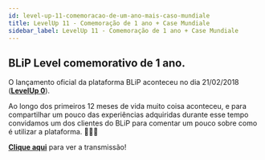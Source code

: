 ```yaml
---
id: level-up-11-comemoracao-de-um-ano-mais-caso-mundiale
title: LevelUp 11 - Comemoração de 1 ano + Case Mundiale
sidebar_label: LevelUp 11 - Comemoração de 1 ano + Case Mundiale
---
```


## BLiP Level comemorativo de 1 ano.

O lançamento oficial da plataforma BLiP aconteceu no dia 21/02/2018 ([**LevelUp 0**](/docs/general/level-up/level-up-0-lancamento-oficial-do-blip)). 

Ao longo dos primeiros 12 meses de vida muito coisa aconteceu, e para compartilhar um pouco das experiências adquiridas durante esse tempo convidamos um dos clientes do BLiP para comentar um pouco sobre como é utilizar a plataforma. 🚀👏😍

[**Clique aqui**](https://www.facebook.com/blip.messaging/videos/342743596338542/) para ver a transmissão!